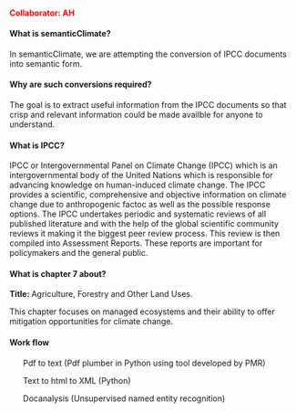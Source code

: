 <h4 style= "color: red"> Collaborator: AH </h4>

<h4> What is semanticClimate? </h4>
In semanticClimate, we are attempting the conversion of IPCC documents into semantic form. 

<h4> Why are such conversions required? </h4>
The goal is to extract useful information from the IPCC documents so that crisp and relevant information could be made availble for anyone to understand.

<h4> What is IPCC? </h4>

<p> IPCC or Intergovernmental Panel on Climate Change (IPCC) which is an intergovernmental body of the United Nations which is responsible for advancing knowledge on human-induced climate change. The IPCC provides a scientific, comprehensive and objective information on climate change due to anthropogenic factoc as well as the possible response options. The IPCC undertakes periodic and systematic reviews of all published literature and with the help of the global scientific community reviews it making it the biggest peer review process. This review is then compiled into Assessment Reports. These reports are important for policymakers and the general public. <p>

<h4> What is chapter 7 about?  </h4>

<b>Title: </b>Agriculture, Forestry and Other Land Uses. 
<p>This chapter focuses on managed ecosystems and their ability to offer mitigation opportunities for climate change.</p>

<h4> Work flow </h4> 

<ul> Pdf to text (Pdf plumber in Python using tool developed by PMR) </ul> 
<ul>Text to html to XML (Python) </ul>
<ul> Docanalysis (Unsupervised named entity recognition) </ul>
</div>
